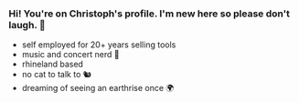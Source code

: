 ### Hi! You're on Christoph's profile. I'm new here so please don't laugh. 👋


- self employed for 20+ years selling tools
- music and concert nerd :musical_keyboard:
- rhineland based
- no cat to talk to :chipmunk:
- dreaming of seeing an earthrise once :earth_africa:

